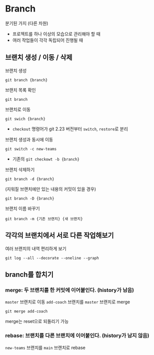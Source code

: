 # Branch
분기된 가지 (다른 차원)
- 프로젝트를 하나 이상의 모습으로 관리해야 할 때
- 여러 작업들이 각각 독립되어 진행될 때

## 브랜치 생성 / 이동 / 삭제

브랜치 생성
```
git branch {branch}
```

브랜치 목록 확인
```
git branch
```

브랜치로 이동
```
git swich {branch}
```
- `checkout` 명령어가 git 2.23 버전부터 `switch`, `restore`로 분리

브랜치 생성과 동시에 이동
```
git switch -c new-teams
```
- 기존의 `git checkowt -b {branch}`

브랜치 삭제하기
```
git branch -d {branch}
```

(지워질 브랜치에만 있는 내용의 커밋이 있을 경우)
```
git branch -D {branch}
```

브랜치 이름 바꾸기
```
git branch -m {기존 브랜치} {새 브랜치}
```

## 각각의 브랜치에서 서로 다른 작업해보기

여러 브랜치의 내역 편리하게 보기
```
git log --all --decorate --oneline --graph
```

## branch를 합치기

### merge: 두 브랜치를 한 커밋에 이어붙인다. (history가 남음)

`master` 브랜치로 이동
`add-coach` 브랜치를 `master` 브랜치로 merge
```
git merge add-coach
```

merge는 reset으로 되돌리기 가능

### rebase: 브랜치를 다른 브랜치에 이어붙인다. (history가 남지 않음)

`new-teams` 브랜치를 `main` 브랜치로 rebase
